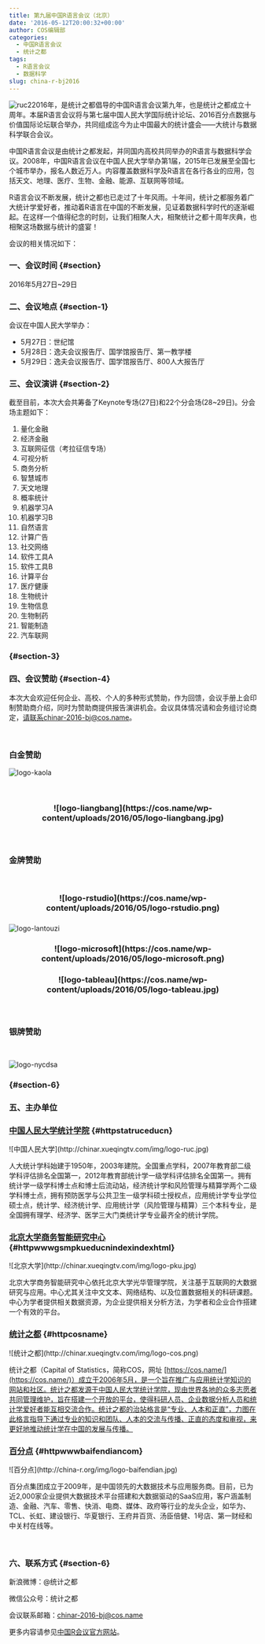```yaml
---
title: 第九届中国R语言会议（北京）
date: '2016-05-12T20:00:32+00:00'
author: COS编辑部
categories:
  - 中国R语言会议
  - 统计之都
tags:
  - R语言会议
  - 数据科学
slug: china-r-bj2016
---
```


![ruc2](https://cos.name/wp-content/uploads/2016/05/ruc2.jpg)2016年，是统计之都倡导的中国R语言会议第九年，也是统计之都成立十周年。本届R语言会议将与第七届中国人民大学国际统计论坛、2016百分点数据与价值国际论坛联合举办，共同组成迄今为止中国最大的统计盛会——大统计与数据科学联合会议。

中国R语言会议是由统计之都发起，并同国内高校共同举办的R语言与数据科学会议。2008年，中国R语言会议在中国人民大学举办第1届，2015年已发展至全国七个城市举办，报名人数近万人。内容覆盖数据科学及R语言在各行各业的应用，包括天文、地理、医疗、生物、金融、能源、互联网等领域。

R语言会议不断发展，统计之都也已走过了十年风雨。十年间，统计之都服务着广大统计学爱好者，推动着R语言在中国的不断发展，见证着数据科学时代的逐渐崛起。在这样一个值得纪念的时刻，让我们相聚人大，相聚统计之都十周年庆典，也相聚这场数据与统计的盛宴！

会议的相关情况如下：

### 一、会议时间 {#section}

2016年5月27日~29日<!--more-->

### 二、会议地点 {#section-1}

会议在中国人民大学举办：

  * 5月27日：世纪馆
  * 5月28日：逸夫会议报告厅、国学馆报告厅、第一教学楼
  * 5月29日：逸夫会议报告厅、国学馆报告厅、800人大报告厅

### 三、会议演讲 {#section-2}

截至目前，本次大会共筹备了Keynote专场(27日)和22个分会场(28~29日)。分会场主题如下：

  1. 量化金融
  2. 经济金融
  3. 互联网征信（考拉征信专场）
  4. 可视分析
  5. 商务分析
  6. 智慧城市
  7. 天文地理
  8. 概率统计
  9. 机器学习A
 10. 机器学习B
 11. 自然语言
 12. 计算广告
 13. 社交网络
 14. 软件工具A
 15. 软件工具B
 16. 计算平台
 17. 医疗健康
 18. 生物统计
 19. 生物信息
 20. 生物制药
 21. 智能制造
 22. 汽车联网

###  {#section-3}

### 四、会议赞助 {#section-4}

本次大会欢迎任何企业、高校、个人的多种形式赞助，作为回馈，会议手册上会印制赞助商介绍，同时为赞助商提供报告演讲机会。会议具体情况请和会务组讨论商定，请联系chinar-2016-bj@cos.name。

&nbsp;

<h3 class="text-center" style="text-align: left;">
  白金赞助
</h3>

![logo-kaola](https://cos.name/wp-content/uploads/2016/05/logo-kaola.jpg)

&nbsp;

<h3 class="text-center" style="text-align: center;">
  ![logo-liangbang](https://cos.name/wp-content/uploads/2016/05/logo-liangbang.jpg)
</h3>

<h3 class="text-center" style="text-align: center;">
</h3>

&nbsp;

<h3 class="text-center" style="text-align: left;">
  金牌赞助
</h3>

&nbsp;

<h3 class="text-center" style="text-align: center;">
  ![logo-rstudio](https://cos.name/wp-content/uploads/2016/05/logo-rstudio.png)
</h3>

<h3 class="text-center" style="text-align: center;">
</h3>

![logo-lantouzi](https://cos.name/wp-content/uploads/2016/05/logo-lantouzi.png)

<h3 class="text-center" style="text-align: center;">
  ![logo-microsoft](https://cos.name/wp-content/uploads/2016/05/logo-microsoft.png)
</h3>

<h3 class="text-center" style="text-align: center;">
  ![logo-tableau](https://cos.name/wp-content/uploads/2016/05/logo-tableau.jpg)
</h3>

<h3 class="text-center" style="text-align: center;">
</h3>

&nbsp;

<h3 class="text-center" style="text-align: left;">
  银牌赞助
</h3>

&nbsp;

![logo-nycdsa](https://cos.name/wp-content/uploads/2016/05/logo-nycdsa.png)

### 

###  {#section-6}

### 五、主办单位

<div class="text-center">
</div>

<div class="text-center">
</div>

### [中国人民大学统计学院](http://stat.ruc.edu.cn/) {#httpstatruceducn}

<div class="row">
  <div class="col-md-6 col-md-offset-3">
    ![中国人民大学](http://chinar.xueqingtv.com/img/logo-ruc.jpg)
  </div>
</div>

人大统计学科始建于1950年，2003年建院。全国重点学科，2007年教育部二级学科评估排名全国第一，2012年教育部统计学一级学科评估排名全国第一。拥有统计学一级学科博士点和博士后流动站，经济统计学和风险管理与精算学两个二级学科博士点，拥有预防医学与公共卫生一级学科硕士授权点，应用统计学专业学位硕士点，统计学、经济统计学、应用统计学（风险管理与精算）三个本科专业，是全国拥有理学、经济学、医学三大门类统计学专业最齐全的统计学院。

### [北京大学商务智能研究中心](http://www.gsm.pku.edu.cn/index/index.html) {#httpwwwgsmpkueducnindexindexhtml}

<div class="row">
  <div class="col-md-6 col-md-offset-3">
    ![北京大学](http://chinar.xueqingtv.com/img/logo-pku.jpg)
  </div>
</div>

北京大学商务智能研究中心依托北京大学光华管理学院，关注基于互联网的大数据研究与应用。中心尤其关注中文文本、网络结构、以及位置数据相关的科研课题。中心为学者提供相关数据资源，为企业提供相关分析方法，为学者和企业合作搭建一个有效的平台。

### [统计之都](https://cos.name/) {#httpcosname}

<div class="row">
  <div class="col-md-6 col-md-offset-3">
    ![统计之都](http://chinar.xueqingtv.com/img/logo-cos.png)
  </div>
</div>

统计之都（Capital of Statistics，简称COS，网址 [https://cos.name/](https://cos.name/)）成立于2006年5月，是一个旨在推广与应用统计学知识的网站和社区。统计之都发源于中国人民大学统计学院，现由世界各地的众多志愿者共同管理维护，旨在搭建一个开放的平台，使得科研人员、企业数据分析人员和统计学爱好者能互相交流合作。统计之都的治站格言是“专业、人本和正直”，力图在此格言指导下通过专业的知识和团队、人本的交流与传播、正直的态度和审视，来更好地推动统计学在中国的发展与传播。

### [百分点](http://www.baifendian.com/) {#httpwwwbaifendiancom}

<div class="row">
  <div class="col-md-6 col-md-offset-3">
    ![百分点](http://china-r.org/img/logo-baifendian.jpg)
  </div>
</div>

百分点集团成立于2009年，是中国领先的大数据技术与应用服务商。目前，已为近2,000家企业提供大数据技术平台搭建和大数据驱动的SaaS应用，客户涵盖制造、金融、汽车、零售、快消、电商、媒体、政府等行业的龙头企业，如华为、TCL、长虹、建设银行、华夏银行、王府井百货、汤臣倍健、1号店、第一财经和中关村在线等。

&nbsp;

### 六、联系方式 {#section-6}

新浪微博：@统计之都

微信公众号：统计之都

会议联系邮箱：chinar-2016-bj@cos.name

更多内容请参见[中国R会议官方网站](http://china-r.org/bj2016/index.html)。
